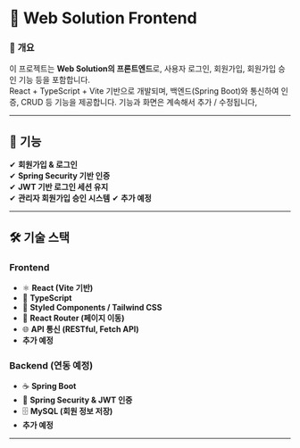 # 🚀 Web Solution Frontend

### 🔗 **개요**

이 프로젝트는 **Web Solution의 프론트엔드**로, 사용자 로그인, 회원가입, 회원가입 승인 기능 등을 포함합니다.  
React + TypeScript + Vite 기반으로 개발되며, 백엔드(Spring Boot)와 통신하여 인증, CRUD 등 기능을 제공합니다.
기능과 화면은 계속해서 추가 / 수정됩니다,

---

## 📌 **기능**

✔ **회원가입 & 로그인**  
✔ **Spring Security 기반 인증**  
✔ **JWT 기반 로그인 세션 유지**  
✔ **관리자 회원가입 승인 시스템**
✔ **추가 예정**

---

## 🛠 **기술 스택**

### **Frontend**

- ⚛️ **React (Vite 기반)**
- 🔷 **TypeScript**
- 🎨 **Styled Components / Tailwind CSS**
- 📡 **React Router (페이지 이동)**
- 🌐 **API 통신 (RESTful, Fetch API)**
- **추가 예정**

### **Backend (연동 예정)**

- ☕ **Spring Boot**
- 🔐 **Spring Security & JWT 인증**
- 🗄 **MySQL (회원 정보 저장)**
- **추가 예정**

---
